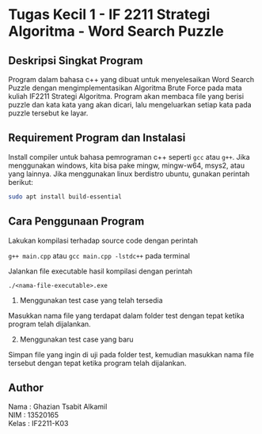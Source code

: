# Tugas Kecil 1 - IF 2211 Strategi Algoritma - Word Search Puzzle

## Deskripsi Singkat Program

Program dalam bahasa c++ yang dibuat untuk menyelesaikan Word Search Puzzle
dengan mengimplementasikan Algoritma Brute Force pada mata kuliah IF2211 Strategi 
Algoritma. Program akan membaca file yang berisi puzzle dan kata kata yang akan dicari,
lalu mengeluarkan setiap kata pada puzzle tersebut ke layar.

## Requirement Program dan Instalasi

Install compiler untuk bahasa pemrograman c++ seperti `gcc` atau `g++`. Jika menggunakan windows, 
kita bisa pake mingw, mingw-w64, msys2, atau yang lainnya. 
Jika menggunakan linux berdistro ubuntu, gunakan perintah berikut:

```bash
sudo apt install build-essential
```

## Cara Penggunaan Program

Lakukan kompilasi terhadap source code dengan perintah

`g++ main.cpp` atau `gcc main.cpp -lstdc++` pada terminal

Jalankan file executable hasil kompilasi dengan perintah

`./<nama-file-executable>.exe`

1. Menggunakan test case yang telah tersedia

Masukkan nama file yang terdapat dalam folder test dengan tepat ketika program telah dijalankan.

2. Menggunakan test case yang baru

Simpan file yang ingin di uji pada folder test, kemudian masukkan nama file tersebut dengan tepat
ketika program telah dijalankan.

## Author
Nama  : Ghazian Tsabit Alkamil
<br>
NIM   : 13520165
<br>
Kelas : IF2211-K03
